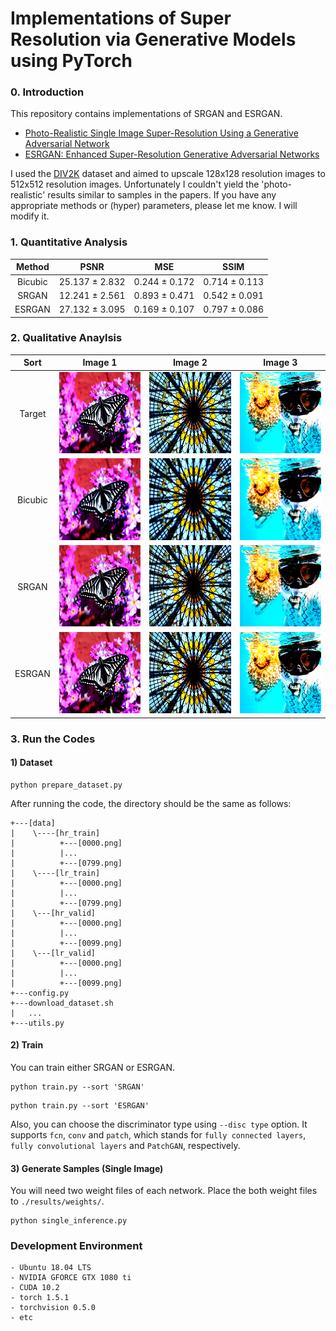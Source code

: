 # Implementations of Super Resolution via Generative Models using PyTorch

### 0. Introduction
This repository contains implementations of SRGAN and ESRGAN.
- [Photo-Realistic Single Image Super-Resolution Using a Generative Adversarial Network](https://arxiv.org/abs/1609.04802)
- [ESRGAN: Enhanced Super-Resolution Generative Adversarial Networks](https://arxiv.org/abs/1809.00219)

I used the [DIV2K](https://data.vision.ee.ethz.ch/cvl/DIV2K/) dataset and aimed to upscale 128x128 resolution images to 512x512 resolution images. 
Unfortunately I couldn't yield the 'photo-realistic' results similar to samples in the papers. 
If you have any appropriate methods or (hyper) parameters, please let me know. I will modify it.

### 1. Quantitative Analysis
| Method | PSNR | MSE | SSIM |
|:---:|:---:|:---:|:---:|
| Bicubic | 25.137 ± 2.832 | 0.244 ± 0.172 | 0.714 ± 0.113 |
| SRGAN | 12.241 ± 2.561 | 0.893 ± 0.471 | 0.542 ± 0.091 |
| ESRGAN | 27.132 ± 3.095 | 0.169 ± 0.107 | 0.797 ± 0.086 |

### 2. Qualitative Anaylsis

| Sort | Image 1 | Image 2 | Image 3 |
|:---:|:---:|:---:|:---:|
| Target | <img src = './results/single/Inference_Samples_TARGET_024.png'> | <img src = './results/single/Inference_Samples_TARGET_049.png'> | <img src = './results/single/Inference_Samples_TARGET_052.png'> |
| Bicubic | <img src = './results/single/Inference_Samples_BICUBIC_024.png'> | <img src = './results/single/Inference_Samples_BICUBIC_049.png'> | <img src = './results/single/Inference_Samples_BICUBIC_052.png'> |
| SRGAN | <img src = './results/single/Inference_Samples_SRGAN_024.png'> | <img src = './results/single/Inference_Samples_SRGAN_049.png'> | <img src = './results/single/Inference_Samples_SRGAN_052.png'> |
| ESRGAN | <img src = './results/single/Inference_Samples_ESRGAN_024.png'> | <img src = './results/single/Inference_Samples_ESRGAN_049.png'> | <img src = './results/single/Inference_Samples_ESRGAN_052.png'> |


### 3. Run the Codes
#### 1) Dataset
```
python prepare_dataset.py
```

After running the code, the directory should be the same as follows:
```
+---[data]
|    \----[hr_train]
|          +---[0000.png]
|          |...
|          +---[0799.png]
|    \----[lr_train]
|          +---[0000.png]
|          |...
|          +---[0799.png]
|    \---[hr_valid]
|          +---[0000.png]
|          |...
|          +---[0099.png]
|    \---[lr_valid]
|          +---[0000.png]
|          |...
|          +---[0099.png]
+---config.py
+---download_dataset.sh
|   ...
+---utils.py
```

#### 2) Train
You can train either SRGAN or ESRGAN.
```
python train.py --sort 'SRGAN'
```

```
python train.py --sort 'ESRGAN'
```
Also, you can choose the discriminator type using `--disc type` option. It supports `fcn`, `conv` and `patch`, which stands for `fully connected layers`, `fully convolutional layers` and `PatchGAN`, respectively.

#### 3) Generate Samples (Single Image)
You will need two weight files of each network. Place the both weight files to `./results/weights/`.

```
python single_inference.py
```

### Development Environment
```
- Ubuntu 18.04 LTS
- NVIDIA GFORCE GTX 1080 ti
- CUDA 10.2
- torch 1.5.1
- torchvision 0.5.0
- etc
```
